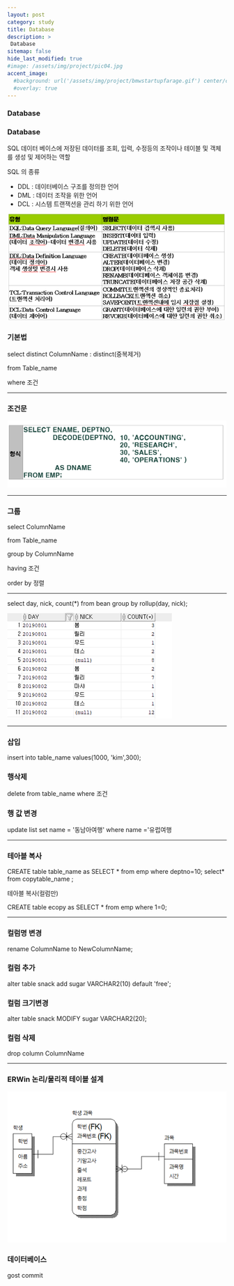 ```yaml
---
layout: post
category: study
title: Database
description: >
 Database
sitemap: false
hide_last_modified: true
#image: /assets/img/project/pic04.jpg
accent_image: 
  #background: url('/assets/img/project/bmwstartupfarage.gif') center/cover
  #overlay: true
---
```



### Database
### Database
SQL 데이터 베이스에 저장된 데이터를 조회, 입력, 수정등의 조작이나 테이블 및 객체를 생성 및 제어하는 역할

SQL 의 종류

- DDL : 데이터베이스 구조를 정의한 언어
- DML : 데이터 조작을 위한 언어
- DCL  : 시스템 트랜잭션을 관리 하기 위한 언어

![Untitled](/assets/img/study/Database%207d629724fa594f33943f76c77c5277f5/Untitled.png)

### 기본법

select distinct ColumnName  : distinct(중복제거)

from Table_name

where 조건

---

### 조건문

  

![Untitled](/assets/img/study/Database%207d629724fa594f33943f76c77c5277f5/Untitled%201.png)

---

### 그룹

select ColumnName  

from Table_name

group by ColumnName  

having 조건

order by 정렬

---

select day, nick, count(*) from bean
group by rollup(day, nick);

![Untitled](/assets/img/study/Database%207d629724fa594f33943f76c77c5277f5/Untitled%202.png)

---

### 삽입

insert into table_name values(1000, 'kim',300);

### 행삭제 

delete from table_name 
where 조건

### 행 값 변경

update list
set name = '동남아여행'
where name ='유럽여행

---

### 테아블 복사

CREATE table table_name as
SELECT * from emp where deptno=10;
select* from copytable_name ;

테아블 복사(컬럼만)

CREATE table ecopy
as SELECT * from emp where 1=0;

---

### 컬럼명 변경

rename ColumnName to NewColumnName;

### 컬럼 추가

alter table snack
add sugar VARCHAR2(10) default 'free';

### 컬럼 크기변경

alter table snack
MODIFY sugar VARCHAR2(20);

### 컬럼 삭제

drop column ColumnName 

---

### ERWin 논리/물리적 테이블 설계

![Untitled](/assets/img/study/Database%207d629724fa594f33943f76c77c5277f5/Untitled%203.png)

### 데이터베이스
gost commit